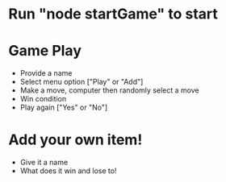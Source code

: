# Run "node startGame" to start

# Game Play

- Provide a name
- Select menu option ["Play" or "Add"]
- Make a move, computer then randomly select a move
- Win condition
- Play again ["Yes" or "No"]

# Add your own item!
- Give it a name
- What does it win and lose to!
